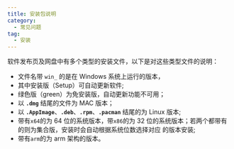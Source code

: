 ```yaml
---
title: 安装包说明
category:
  - 常见问题
tag:
  - 安装
---
```


软件发布页及网盘中有多个类型的安装文件，以下是对这些类型文件的说明：

- 文件名带 `win_` 的是在 Windows 系统上运行的版本，
- 其中安装版（Setup）可自动更新软件;
- 绿色版（green）为免安装版，自动更新功能不可用；
- 以 **`.dmg`** 结尾的文件为 MAC 版本；
- 以 **`.AppImage`**、**`.deb`**、**`.rpm`**、**`.pacman`** 结尾的为 Linux 版本;
- 带有`x64`的为 64 位的系统版本，带`x86`的为 32 位的系统版本；若两个都带有的则为集合版，安装时会自动根据系统位数选择对应
  的版本安装;
- 带有`arm`的为 arm 架构的版本。
